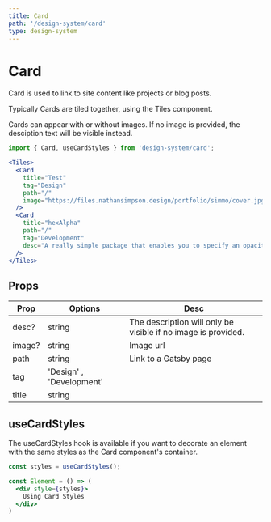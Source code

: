 ```yaml
---
title: Card
path: '/design-system/card'
type: design-system
---
```


# Card

Card is used to link to site content like projects or blog posts.

Typically Cards are tiled together, using the Tiles component.

Cards can appear with or without images. If no image is provided, the desciption text will be visible instead.

```jsx
import { Card, useCardStyles } from 'design-system/card';
```

```jsx live
<Tiles>
  <Card
    title="Test"
    tag="Design"
    path="/"
    image="https://files.nathansimpson.design/portfolio/simmo/cover.jpg"
  />
  <Card
    title="hexAlpha"
    path="/"
    tag="Development"
    desc="A really simple package that enables you to specify an opacity for your HEX colours."
  />
</Tiles>
```


## Props

| Prop   | Options                  | Desc                                                          |
| ------ | ------------------------ | ------------------------------------------------------------- |
| desc?  | string                   | The description will only be visible if no image is provided. |
| image? | string                   | Image url                                                     |
| path   | string                   | Link to a Gatsby page                                         |
| tag    | 'Design' , 'Development' |                                                               |
| title  | string                   |                                                               |

## useCardStyles

The useCardStyles hook is available if you want to decorate an element with the same styles as the Card component's container.

```jsx
const styles = useCardStyles();

const Element = () => (
  <div style={styles}>
    Using Card Styles
  </div>
)
```
